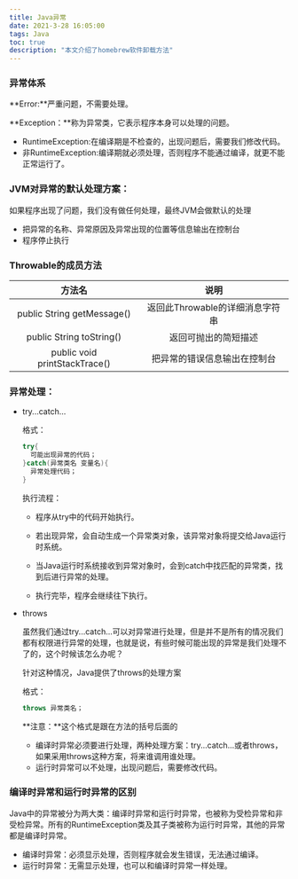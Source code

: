 ```yaml
---
title: Java异常
date: 2021-3-28 16:05:00
tags: Java
toc: true
description: "本文介绍了homebrew软件卸载方法"
---
```




### 异常体系





**Error:**严重问题，不需要处理。

**Exception：**称为异常类，它表示程序本身可以处理的问题。

* RuntimeException:在编译期是不检查的，出现问题后，需要我们修改代码。
* 非RuntimeException:编译期就必须处理，否则程序不能通过编译，就更不能正常运行了。

### JVM对异常的默认处理方案：

如果程序出现了问题，我们没有做任何处理，最终JVM会做默认的处理

* 把异常的名称、异常原因及异常出现的位置等信息输出在控制台
* 程序停止执行

### Throwable的成员方法

|            方法名             |              说明               |
| :---------------------------: | :-----------------------------: |
|  public String getMessage()   | 返回此Throwable的详细消息字符串 |
|   public String toString()    |      返回可抛出的简短描述       |
| public void printStackTrace() |  把异常的错误信息输出在控制台   |

### 异常处理：

* try...catch...

  格式：

  ```java
  try{
    可能出现异常的代码；
  }catch(异常类名 变量名){
    异常处理代码；
  }
  ```

  执行流程：

  * 程序从try中的代码开始执行。

  * 若出现异常，会自动生成一个异常类对象，该异常对象将提交给Java运行时系统。

  * 当Java运行时系统接收到异常对象时，会到catch中找匹配的异常类，找到后进行异常的处理。

  * 执行完毕，程序会继续往下执行。

* throws

  虽然我们通过try...catch...可以对异常进行处理，但是并不是所有的情况我们都有权限进行异常的处理，也就是说，有些时候可能出现的异常是我们处理不了的，这个时候该怎么办呢？

  针对这种情况，Java提供了throws的处理方案

  格式：

  ````java
  throws 异常类名；
  ````

  **注意：**这个格式是跟在方法的括号后面的

  * 编译时异常必须要进行处理，两种处理方案：try...catch...或者throws，如果采用throws这种方案，将来谁调用谁处理。
  * 运行时异常可以不处理，出现问题后，需要修改代码。

### 编译时异常和运行时异常的区别

Java中的异常被分为两大类：编译时异常和运行时异常，也被称为受检异常和非受检异常。所有的RuntimeException类及其子类被称为运行时异常，其他的异常都是编译时异常。

* 编译时异常：必须显示处理，否则程序就会发生错误，无法通过编译。
* 运行时异常：无需显示处理，也可以和编译时异常一样处理。